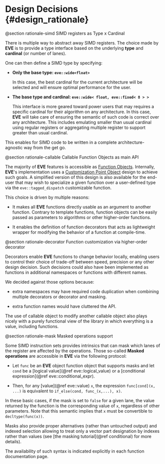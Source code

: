 Design Decisions {#design_rationale}
================

@section rationale-simd SIMD registers as Type x Cardinal

There is multiple way to abstract away SIMD registers. The choice made by **EVE** is to provide
a type interface based on the underlying **type** and **cardinal** (or number of lanes).

One can then define a SIMD type by specifying:

  - **Only the base type: `eve::wide<float>`**

    In this case, the best cardinal for the current architecture
    will be selected and will ensure optimal performance for the user.

  - **The base type and cardinal: `eve::wide< float, eve::fixed< 8 > >`**

    This interface is more geared toward power users that may requires a specific cardinal for
    their algorithm on any architecture. In this case, **EVE** will take care of ensuring the
    semantic of such code is correct over any architecture. This includes emulating smaller than
    usual cardinal using regular registers or aggregating multiple register to support greater
    than usual cardinal.

This enables for SIMD code to be written in a complete architecture-agnostic way from the get go.

@section rationale-callable Callable Function Objects as main API

The majority of **EVE** features is accessible as [Function Objects](https://en.cppreference.com/w/cpp/named_req/FunctionObject).
Internally, **EVE**'s implementation uses a [Customization Point Object](http://eel.is/c++draft/customization.point.object#1)
design to achieve such goals. A simplified version of this design is also available for the end-user
that may wish to specialize a given function over a user-defined type via the `eve::tagged_dispatch`
customizable function.

This choice is driven by multiple reasons:

 - It makes all **EVE** functions directly usable as an argument to another function. Contrary to
   template functions, function objects can be easily passed as parameters to algorithms or other
   higher-order functions.

 - It enables the definition of function decorators that acts as lightweight
   wrapper for modifying the behavior of a function at compile-time.

@section rationale-decorator Function customization via higher-order decorator

Decorators enable **EVE** functions to change behavior locally, enabling users to control their
choice of trade-off between speed, precision or any other design decision. Such decisions could also
have been implemented as functions in additional namespaces or functions with different names.

We decided against those options because:

  - extra namespaces may have required code duplication when combining multiple decorators or decorator
    and masking.

  - extra function names would have cluttered the API.

The use of callable object to modify another callable object also plays nicely with a purely
functional view of the library in which everything is a value, including functions.

@section rationale-mask Masked operations support

Some SIMD instruction sets provides intrinsics that can mask which lanes of the register are
affected by the operations. Those so-called **Masked operations** are accessible in **EVE** via the
following protocol:

  - Let `func` be an **EVE** object function object that supports masks and let `cond`
    be a [logical value](@ref eve::logical_value) or a [conditional expression](@ref eve::conditional_expr).

  - Then, for any [value](@ref eve::value) `x`, the expression `func[cond](x, ...)`
    is equivalent to `if_else(cond, func_(x,...), x)`.

In these basic cases, if the mask is set to `false` for a given lane, the value returned by the
function is the corresponding value of `x`, regardless of other parameters. Note that this semantic
implies that `x` must be convertible to `decltype(func(x))`.

Masks also provide proper alternatives (rather than untouched output) and indexed selection allowing
to treat only a vector part designation by indexes rather than values
(see [the masking tutorial](@ref conditional) for more details).

The availability of such syntax is indicated explicitly in each function documentation page.
